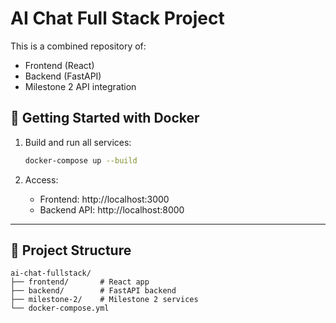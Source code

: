 
# AI Chat Full Stack Project

This is a combined repository of:
- Frontend (React)
- Backend (FastAPI)
- Milestone 2 API integration

## 🚀 Getting Started with Docker

1. Build and run all services:
   ```bash
   docker-compose up --build
   ```

2. Access:
   - Frontend: http://localhost:3000
   - Backend API: http://localhost:8000

---

## 📂 Project Structure

```
ai-chat-fullstack/
├── frontend/       # React app
├── backend/        # FastAPI backend
├── milestone-2/    # Milestone 2 services
└── docker-compose.yml
```
